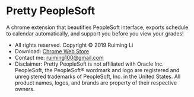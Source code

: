 # Pretty PeopleSoft
A chrome extension that beautifies PeopleSoft interface, exports schedule to calendar automatically, and support you before you view your grades!
* All rights reserved. Copyright © 2019 Ruiming Li
* Download: [Chrome Web Store](https://chrome.google.com/webstore/detail/pretty-peoplesoft/oikoejjokalkhgedbkjbfcjdpgemdlnb)
* Contact me: ruiming100@gmail.com
* Disclaimer: Pretty PeopleSoft is not affiliated with Oracle Inc. PeopleSoft, the PeopleSoft® wordmark and logo are registered and unregistered trademarks of PeopleSoft, Inc. in the United States. All product names, logos, and brands are property of their respective owners.
